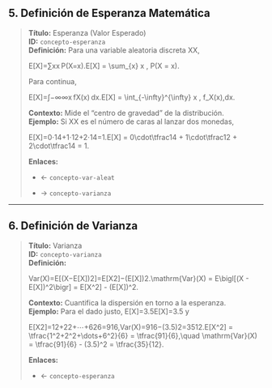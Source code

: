## 5. Definición de Esperanza Matemática

> **Título:** Esperanza (Valor Esperado)  
> **ID:** `concepto-esperanza`  
> **Definición:** Para una variable aleatoria discreta XX,
> 
> E[X]=∑xx P(X=x).E[X] = \sum_{x} x \, P(X = x).
> 
> Para continua,
> 
> E[X]=∫−∞∞x fX(x) dx.E[X] = \int_{-\infty}^{\infty} x \, f_X(x)\,dx.
> 
> **Contexto:** Mide el “centro de gravedad” de la distribución.  
> **Ejemplo:** Si XX es el número de caras al lanzar dos monedas,
> 
> E[X]=0⋅14+1⋅12+2⋅14=1.E[X] = 0\cdot\tfrac14 + 1\cdot\tfrac12 + 2\cdot\tfrac14 = 1.
> 
> **Enlaces:**
> 
> - ← `concepto-var-aleat`
>     
> - → `concepto-varianza`
>     

---

## 6. Definición de Varianza

> **Título:** Varianza  
> **ID:** `concepto-varianza`  
> **Definición:**
> 
> Var(X)=E[(X−E[X])2]=E[X2]−(E[X])2.\mathrm{Var}(X) = E\bigl[(X - E[X])^2\bigr] = E[X^2] - (E[X])^2.
> 
> **Contexto:** Cuantifica la dispersión en torno a la esperanza.  
> **Ejemplo:** Para el dado justo, E[X]=3.5E[X]=3.5 y
> 
> E[X2]=12+22+⋯+626=916,Var(X)=916−(3.5)2=3512.E[X^2] = \tfrac{1^2+2^2+\dots+6^2}{6} = \tfrac{91}{6},\quad \mathrm{Var}(X) = \tfrac{91}{6} - (3.5)^2 = \tfrac{35}{12}.
> 
> **Enlaces:**
> 
> - ← `concepto-esperanza`
>     